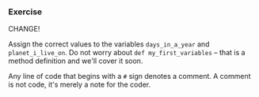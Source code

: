 <!-- { ids:[54], language:'Ruby', type:'workshop', order: 0, name:'Instructions', description: 'Instructions.' } -->

### Exercise

CHANGE!

Assign the correct values to the variables `days_in_a_year` and `planet_i_live_on`. Do not worry about `def my_first_variables` – that is a method definition and we'll cover it soon.

Any line of code that begins with a `#` sign denotes a comment. A comment is not code, it's merely a note for the coder.

